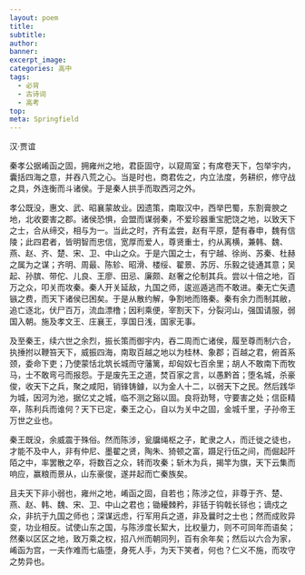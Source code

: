 ```yaml
---
layout: poem
title: 
subtitle: 
author: 
banner: 
excerpt_image: 
categories: 高中
tags:
  - 必背
  - 古诗词
  - 高考
top: 
meta: Springfield
---
```


汉·贾谊

秦孝公据崤函之固，拥雍州之地，君臣固守，以窥周室；有席卷天下，包举宇内，囊括四海之意，并吞八荒之心。当是时也，商君佐之，内立法度，务耕织，修守战之具，外连衡而斗诸侯。于是秦人拱手而取西河之外。

孝公既没，惠文、武、昭襄蒙故业。因遗策，南取汉中，西举巴蜀，东割膏腴之地，北收要害之郡。诸侯恐惧，会盟而谋弱秦，不爱珍器重宝肥饶之地，以致天下之士，合从缔交，相与为一。当此之时，齐有孟尝，赵有平原，楚有春申，魏有信陵；此四君者，皆明智而忠信，宽厚而爱人，尊贤重士，约从离横，兼韩、魏、燕、赵、齐、楚、宋、卫、中山之众。于是六国之士，有宁越、徐尚、苏秦、杜赫之属为之谋；齐明、周最、陈轸、昭滑、楼绥、翟景、苏厉、乐毅之徒通其意；吴起、孙膑、带佗、儿良、王廖、田忌、廉颇、赵奢之伦制其兵。尝以十倍之地，百万之众，叩关而攻秦。秦人开关延敌，九国之师，逡巡遁逃而不敢进。秦无亡矢遗镞之费，而天下诸侯已困矣。于是从散约解，争割地而赂秦。秦有余力而制其敝，追亡逐北，伏尸百万，流血漂橹；因利乘便，宰割天下，分裂河山，强国请服，弱国入朝。施及孝文王、庄襄王，享国日浅，国家无事。

及至秦王，续六世之余烈，振长策而御宇内，吞二周而亡诸侯，履至尊而制六合，执捶拊以鞭笞天下，威振四海，南取百越之地以为桂林、象郡；百越之君，俯首系颈，委命下吏；乃使蒙恬北筑长城而守藩篱，却匈奴七百余里；胡人不敢南下而牧马，士不敢弯弓而报怨。于是废先王之道，焚百家之言，以愚黔首；堕名城，杀豪俊，收天下之兵，聚之咸阳，销锋铸鐻，以为金人十二，以弱天下之民。然后践华为城，因河为池，据亿丈之城，临不测之谿以固。良将劲弩，守要害之处；信臣精卒，陈利兵而谁何？天下已定，秦王之心，自以为关中之固，金城千里，子孙帝王万世之业也。

秦王既没，余威震于殊俗。然而陈涉，瓮牖绳枢之子，甿隶之人，而迁徙之徒也，才能不及中人，非有仲尼、墨翟之贤，陶朱、猗顿之富，蹑足行伍之间，而倔起阡陌之中，率罢散之卒，将数百之众，转而攻秦；斩木为兵，揭竿为旗，天下云集而响应，赢粮而景从，山东豪俊，遂并起而亡秦族矣。

且夫天下非小弱也，雍州之地，崤函之固，自若也；陈涉之位，非尊于齐、楚、燕、赵、韩、魏、宋、卫、中山之君也；锄耰棘矜，非铦于钩戟长铩也；谪戍之众，非抗于九国之师也；深谋远虑，行军用兵之道，非及曩时之士也；然而成败异变，功业相反。试使山东之国，与陈涉度长絜大，比权量力，则不可同年而语矣；然秦以区区之地，致万乘之权，招八州而朝同列，百有余年矣；然后以六合为家，崤函为宫，一夫作难而七庙堕，身死人手，为天下笑者，何也？仁义不施，而攻守之势异也。